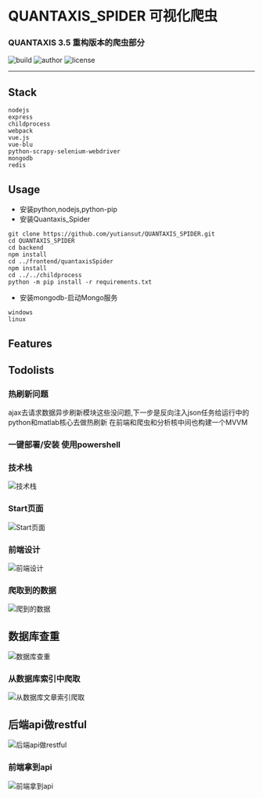 # QUANTAXIS_SPIDER 可视化爬虫
### QUANTAXIS 3.5 重构版本的爬虫部分
![build](https://img.shields.io/badge/Build-passing-green.svg)
![author](https://img.shields.io/badge/Powered%20by-%20%20yutiansut-red.svg)
![license](https://img.shields.io/badge/License-%20MIT-brightgreen.svg)


-------------
## Stack
```
nodejs
express
childprocess
webpack
vue.js
vue-blu
python-scrapy-selenium-webdriver
mongodb
redis
```
## Usage
* 安装python,nodejs,python-pip
* 安装Quantaxis_Spider
```
git clone https://github.com/yutiansut/QUANTAXIS_SPIDER.git
cd QUANTAXIS_SPIDER
cd backend
npm install
cd ../frontend/quantaxisSpider
npm install
cd ../../childprocess
python -m pip install -r requirements.txt
```
* 安装mongodb-启动Mongo服务
```
windows
linux
```

## Features

## Todolists
### 热刷新问题
ajax去请求数据异步刷新模块这些没问题,下一步是反向注入json任务给运行中的python和matlab核心去做热刷新
在前端和爬虫和分析核中间也构建一个MVVM

### 一键部署/安装  使用powershell

### 技术栈
![技术栈](https://github.com/yutiansut/QUANTAXIS_SPIDER/blob/dev-visualCraw/todo.png)
### Start页面
![Start页面](https://github.com/yutiansut/QUANTAXIS_SPIDER/blob/dev-front/pic/start.gif)
### 前端设计
![前端设计](https://github.com/yutiansut/QUANTAXIS_SPIDER/blob/dev-front/pic/HomePage-design.png)
### 爬取到的数据
![爬到的数据](https://github.com/yutiansut/QUANTAXIS_SPIDER/blob/dev-front-back-Craw/pic/craw.png)
## 数据库查重
![数据库查重](https://github.com/yutiansut/QUANTAXIS_SPIDER/blob/dev-front-back-Craw/pic/findsame.png)
### 从数据库索引中爬取
![从数据库文章索引爬取](https://github.com/yutiansut/QUANTAXIS_SPIDER/blob/dev-front-back-Craw/pic/getfromdatabase.png)
## 后端api做restful
![后端api做restful](https://github.com/yutiansut/QUANTAXIS_SPIDER/blob/dev-front-back-Craw/pic/backend-restful.png)
### 前端拿到api
![前端拿到api](https://github.com/yutiansut/QUANTAXIS_SPIDER/blob/dev-front-back-Craw/pic/front-getapi.png)